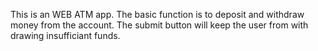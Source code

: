 This is an WEB ATM app.
The basic function is to deposit and withdraw money from the account.
The submit button will keep the user from with drawing insufficiant funds.